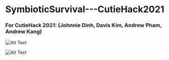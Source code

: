 # SymbioticSurvival---CutieHack2021
### For CutieHack 2021: (Johnnie Dinh, Davis Kim, Andrew Pham, Andrew Kang)

![Alt Text](https://github.com/johnniedinhCS/SymbioticSurvival---CutieHack2021/blob/main/TItleScreen-SymSurv.png)


![Alt Text](https://github.com/johnniedinhCS/SymbioticSurvival---CutieHack2021/blob/main/symSurv.gif)
